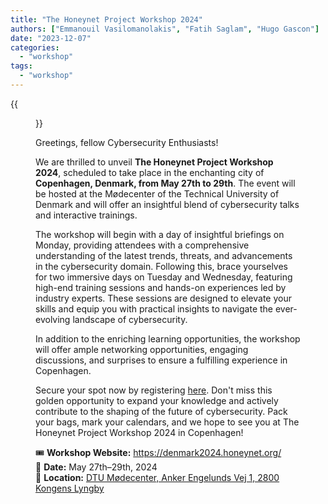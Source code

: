 ```yaml
---
title: "The Honeynet Project Workshop 2024"
authors: ["Emmanouil Vasilomanolakis", "Fatih Saglam", "Hugo Gascon"]
date: "2023-12-07"
categories: 
  - "workshop"
tags: 
  - "workshop"
---
```



{{<figure src="/images/copenhagen.webp" alt="Copenhagen" width="96%">}}

Greetings, fellow Cybersecurity Enthusiasts!

We are thrilled to unveil **The Honeynet Project Workshop 2024**, scheduled to take place in the enchanting city of **Copenhagen, Denmark, from May 27th to 29th**. 
The event will be hosted at the Mødecenter of the Technical University of Denmark and will offer an insightful blend of cybersecurity talks and interactive trainings. 

<!--more-->

The workshop will begin with a day of insightful briefings on Monday, providing attendees with a comprehensive understanding of the latest trends, threats, and advancements in the cybersecurity domain. Following this, brace yourselves for two immersive days on Tuesday and Wednesday, featuring high-end training sessions and hands-on experiences led by industry experts. These sessions are designed to elevate your skills and equip you with practical insights to navigate the ever-evolving landscape of cybersecurity.


In addition to the enriching learning opportunities, the workshop will offer ample networking opportunities, engaging discussions, and surprises to ensure a fulfilling experience in Copenhagen.


Secure your spot now by registering [here](https://denmark2024.honeynet.org/registration/). Don't miss this golden opportunity to expand your knowledge and actively contribute to the shaping of the future of cybersecurity. Pack your bags, mark your calendars, and we hope to see you at The Honeynet Project Workshop 2024 in Copenhagen!


🎟️ **Workshop Website:** <https://denmark2024.honeynet.org/>  
📅 **Date:** May 27th–29th, 2024  
📍 **Location:**
[
DTU Mødecenter,
Anker Engelunds Vej 1,
2800 Kongens Lyngby
](https://goo.gl/maps/2wQjZxoBaUWgpVCF8)

